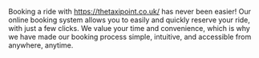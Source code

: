 Booking a ride with https://thetaxipoint.co.uk/ has never been easier! Our online booking system allows you to easily and quickly reserve your ride, with just a few clicks. We value your time and convenience, which is why we have made our booking process simple, intuitive, and accessible from anywhere, anytime.
